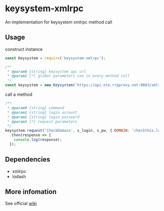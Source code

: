 # keysystem-xmlrpc
An implementation for keysystem xmlrpc method call

## Usage
construct instance
```javascript
const Keysystem = require('keysystem-xmlrpc');

/**
 * @param0 {string} keysystem api url
 * @param1 {*} global parameters use in every method call
 */
const keysystem = new Keysystem('https://api-ote.rrpproxy.net:8083/xmlrpc', { s_opmode: 'OTE' });
```

call a method
```javascript
/**
 * @param0 {string} command
 * @param1 {string} login account
 * @param2 {string} login password
 * @param3 {*} request parameters
 */
keysystem.request('CheckDomain', s_login, s_pw, { DOMAIN: 'checkthis.la' })
  .then(response => {
    console.log(response);
  });
```

## Dependencies
* xmlrpc
* lodash

## More infomation
See official [wiki](https://wiki.rrpproxy.net/api/api-commands/api-command-reference)
